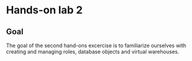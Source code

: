 # Hands-on lab 2

## Goal
The goal of the second hand-ons excercise is to familiarize ourselves with creating and managing roles, database objects and virtual warehouses.

